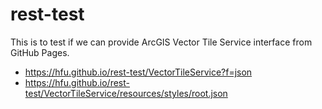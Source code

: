# rest-test
This is to test if we can provide ArcGIS Vector Tile Service interface from GitHub Pages.
- https://hfu.github.io/rest-test/VectorTileService?f=json
- https://hfu.github.io/rest-test/VectorTileService/resources/styles/root.json
